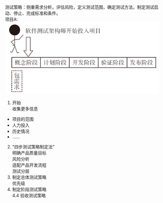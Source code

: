 测试策略：侧重需求分析，评估风险，定义测试范围，确定测试方法，制定测试启动、停止、完成标准和条件。  
项目A:  
![项目示意图](/_posts/项目示意图.jpg)  
1. 开始  
收集更多信息  
* 项目的范围  
* 人力投入  
* 历史情况  
* ……  
2. “四步测试策略制定法”  
明确产品质量目标  
风险分析  
适配产品开发流程  
测试分层  
3. 制定总体测试策略  
优先级
4. 制定阶段测试策略  
4.4 验收测试策略  
